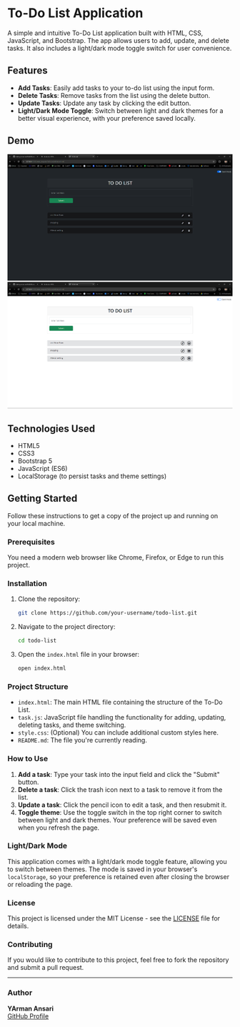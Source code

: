 # To-Do List Application

A simple and intuitive To-Do List application built with HTML, CSS, JavaScript, and Bootstrap. The app allows users to add, update, and delete tasks. It also includes a light/dark mode toggle switch for user convenience.

## Features

- **Add Tasks**: Easily add tasks to your to-do list using the input form.
- **Delete Tasks**: Remove tasks from the list using the delete button.
- **Update Tasks**: Update any task by clicking the edit button.
- **Light/Dark Mode Toggle**: Switch between light and dark themes for a better visual experience, with your preference saved locally.

## Demo

![To-Do List App Screenshot](todo-dark-sc.png)
![To-Do List App Screenshot](todo-light-sc.png)

## Technologies Used

- HTML5
- CSS3
- Bootstrap 5
- JavaScript (ES6)
- LocalStorage (to persist tasks and theme settings)

## Getting Started

Follow these instructions to get a copy of the project up and running on your local machine.

### Prerequisites

You need a modern web browser like Chrome, Firefox, or Edge to run this project.

### Installation

1. Clone the repository:

    ```bash
    git clone https://github.com/your-username/todo-list.git
    ```

2. Navigate to the project directory:

    ```bash
    cd todo-list
    ```

3. Open the `index.html` file in your browser:

    ```bash
    open index.html
    ```

### Project Structure

- `index.html`: The main HTML file containing the structure of the To-Do List.
- `task.js`: JavaScript file handling the functionality for adding, updating, deleting tasks, and theme switching.
- `style.css`: (Optional) You can include additional custom styles here.
- `README.md`: The file you're currently reading.

### How to Use

1. **Add a task**: Type your task into the input field and click the "Submit" button.
2. **Delete a task**: Click the trash icon next to a task to remove it from the list.
3. **Update a task**: Click the pencil icon to edit a task, and then resubmit it.
4. **Toggle theme**: Use the toggle switch in the top right corner to switch between light and dark themes. Your preference will be saved even when you refresh the page.

### Light/Dark Mode

This application comes with a light/dark mode toggle feature, allowing you to switch between themes. The mode is saved in your browser's `localStorage`, so your preference is retained even after closing the browser or reloading the page.

### License

This project is licensed under the MIT License - see the [LICENSE](LICENSE) file for details.

### Contributing

If you would like to contribute to this project, feel free to fork the repository and submit a pull request.

---

### Author

**YArman Ansari**  
[GitHub Profile](https://github.com/ARMANANS1218)

